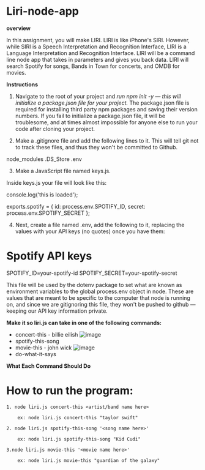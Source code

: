 # Liri-node-app

**overview** 

In this assignment, you will make LIRI. LIRI is like iPhone's SIRI. However, while SIRI is a Speech Interpretation and Recognition Interface, LIRI is a Language Interpretation and Recognition Interface. LIRI will be a command line node app that takes in parameters and gives you back data. LIRI will search Spotify for songs, Bands in Town for concerts, and OMDB for movies.


**Instructions**


1. Navigate to the root of your project and *run npm init -y — this will initialize a package.json file for your project.* The package.json file is required for installing third party npm packages and saving their version numbers. If you fail to initialize a package.json file, it will be troublesome, and at times almost impossible for anyone else to run your code after cloning your project.


2. Make a .gitignore file and add the following lines to it. This will tell git not to track these files, and thus they won't be committed to Github.


node_modules
.DS_Store
.env

3. Make a JavaScript file named keys.js.


Inside keys.js your file will look like this:

console.log('this is loaded');

exports.spotify = {
  id: process.env.SPOTIFY_ID,
  secret: process.env.SPOTIFY_SECRET
};

4. Next, create a file named .env, add the following to it, replacing the values with your API keys (no quotes) once you have them:

# Spotify API keys

SPOTIFY_ID=your-spotify-id
SPOTIFY_SECRET=your-spotify-secret


This file will be used by the dotenv package to set what are known as environment variables to the global process.env object in node. These are values that are meant to be specific to the computer that node is running on, and since we are gitignoring this file, they won't be pushed to github — keeping our API key information private.


**Make it so liri.js can take in one of the following commands:**

* concert-this - billie eilish 
![image](https://user-images.githubusercontent.com/54521457/73389976-db4ee900-429a-11ea-9b5e-16d8f5def7de.png)
* spotify-this-song
* movie-this - john wick 
![image](https://user-images.githubusercontent.com/54521457/73389661-464bf000-429a-11ea-8dc8-93a7332e59a1.png)
* do-what-it-says

**What Each Command Should Do** 


# How to run the program:

    1. node liri.js concert-this <artist/band name here>

        ex: node liri.js concert-this "taylor swift" 

    2. node liri.js spotify-this-song '<song name here>'

        ex: node liri.js spotify-this-song "Kid Cudi" 

    3.node liri.js movie-this '<movie name here>'

        ex: node liri.js movie-this "guardian of the galaxy"
